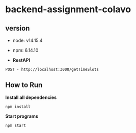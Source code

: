 # backend-assignment-colavo

## version

- node: v14.15.4
- npm: 6.14.10

- **RestAPI**

```
POST - http://localhost:3000/getTimeSlots
```

## How to Run

**Install all dependencies**

```
npm install
```

**Start programs**

```
npm start
```
